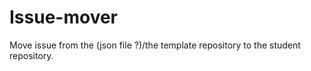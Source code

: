 # Issue-mover

Move issue from the (json file ?)/the template repository to the student repository.
